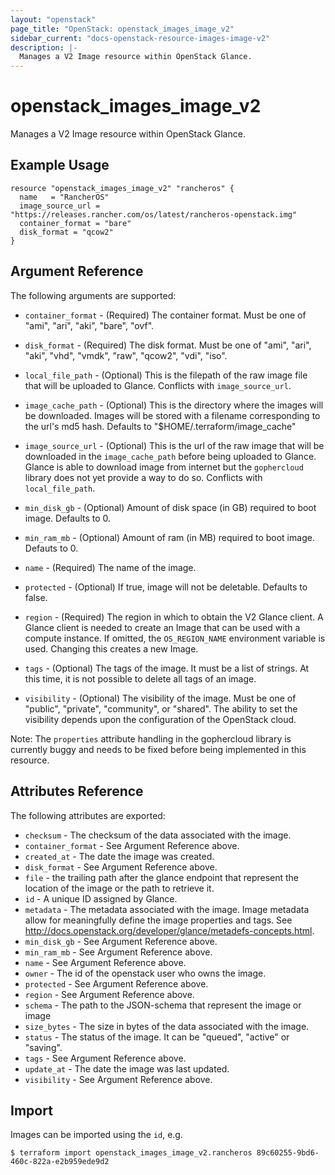 ```yaml
---
layout: "openstack"
page_title: "OpenStack: openstack_images_image_v2"
sidebar_current: "docs-openstack-resource-images-image-v2"
description: |-
  Manages a V2 Image resource within OpenStack Glance.
---
```


# openstack\_images\_image_v2

Manages a V2 Image resource within OpenStack Glance.

## Example Usage

```hcl
resource "openstack_images_image_v2" "rancheros" {
  name   = "RancherOS"
  image_source_url = "https://releases.rancher.com/os/latest/rancheros-openstack.img"
  container_format = "bare"
  disk_format = "qcow2"
}
```

## Argument Reference

The following arguments are supported:

* `container_format` - (Required) The container format. Must be one of
   "ami", "ari", "aki", "bare", "ovf".

* `disk_format` - (Required) The disk format. Must be one of
   "ami", "ari", "aki", "vhd", "vmdk", "raw", "qcow2", "vdi", "iso".

* `local_file_path` - (Optional) This is the filepath of the raw image file
   that will be uploaded to Glance. Conflicts with `image_source_url`.

* `image_cache_path` - (Optional) This is the directory where the images will
   be downloaded. Images will be stored with a filename corresponding to
   the url's md5 hash. Defaults to "$HOME/.terraform/image_cache"

* `image_source_url` - (Optional) This is the url of the raw image that will
   be downloaded in the `image_cache_path` before being uploaded to Glance.
   Glance is able to download image from internet but the `gophercloud` library
   does not yet provide a way to do so.
   Conflicts with `local_file_path`.

* `min_disk_gb` - (Optional) Amount of disk space (in GB) required to boot image.
   Defaults to 0.

* `min_ram_mb` - (Optional) Amount of ram (in MB) required to boot image.
   Defauts to 0.

* `name` - (Required) The name of the image.

* `protected` - (Optional) If true, image will not be deletable.
   Defaults to false.

* `region` - (Required) The region in which to obtain the V2 Glance client.
    A Glance client is needed to create an Image that can be used with
    a compute instance. If omitted, the `OS_REGION_NAME` environment variable
    is used. Changing this creates a new Image.

* `tags` - (Optional) The tags of the image. It must be a list of strings.
    At this time, it is not possible to delete all tags of an image.

* `visibility` - (Optional) The visibility of the image. Must be one of
   "public", "private", "community", or "shared". The ability to set the
   visibility depends upon the configuration of the OpenStack cloud.

Note: The `properties` attribute handling in the gophercloud library is currently buggy
and needs to be fixed before being implemented in this resource.

## Attributes Reference

The following attributes are exported:

* `checksum` - The checksum of the data associated with the image.
* `container_format` - See Argument Reference above.
* `created_at` - The date the image was created.
* `disk_format` - See Argument Reference above.
* `file` - the trailing path after the glance
   endpoint that represent the location of the image
   or the path to retrieve it.
* `id` - A unique ID assigned by Glance.
* `metadata` - The metadata associated with the image.
   Image metadata allow for meaningfully define the image properties
   and tags. See http://docs.openstack.org/developer/glance/metadefs-concepts.html.
* `min_disk_gb` - See Argument Reference above.
* `min_ram_mb` - See Argument Reference above.
* `name` - See Argument Reference above.
* `owner` - The id of the openstack user who owns the image.
* `protected` - See Argument Reference above.
* `region` - See Argument Reference above.
* `schema` - The path to the JSON-schema that represent
   the image or image
* `size_bytes` - The size in bytes of the data associated with the image.
* `status` - The status of the image. It can be "queued", "active"
   or "saving".
* `tags` - See Argument Reference above.
* `update_at` - The date the image was last updated.
* `visibility` - See Argument Reference above.

## Import

Images can be imported using the `id`, e.g.

```
$ terraform import openstack_images_image_v2.rancheros 89c60255-9bd6-460c-822a-e2b959ede9d2
```
